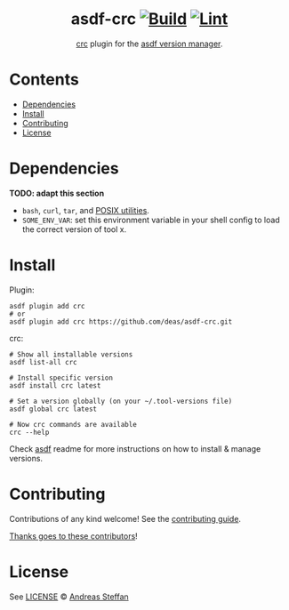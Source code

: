 <div align="center">

# asdf-crc [![Build](https://github.com/deas/asdf-crc/actions/workflows/build.yml/badge.svg)](https://github.com/deas/asdf-crc/actions/workflows/build.yml) [![Lint](https://github.com/deas/asdf-crc/actions/workflows/lint.yml/badge.svg)](https://github.com/deas/asdf-crc/actions/workflows/lint.yml)

[crc](https://github.com/crc-org/crc) plugin for the [asdf version manager](https://asdf-vm.com).

</div>

# Contents

- [Dependencies](#dependencies)
- [Install](#install)
- [Contributing](#contributing)
- [License](#license)

# Dependencies

**TODO: adapt this section**

- `bash`, `curl`, `tar`, and [POSIX utilities](https://pubs.opengroup.org/onlinepubs/9699919799/idx/utilities.html).
- `SOME_ENV_VAR`: set this environment variable in your shell config to load the correct version of tool x.

# Install

Plugin:

```shell
asdf plugin add crc
# or
asdf plugin add crc https://github.com/deas/asdf-crc.git
```

crc:

```shell
# Show all installable versions
asdf list-all crc

# Install specific version
asdf install crc latest

# Set a version globally (on your ~/.tool-versions file)
asdf global crc latest

# Now crc commands are available
crc --help
```

Check [asdf](https://github.com/asdf-vm/asdf) readme for more instructions on how to
install & manage versions.

# Contributing

Contributions of any kind welcome! See the [contributing guide](contributing.md).

[Thanks goes to these contributors](https://github.com/deas/asdf-crc/graphs/contributors)!

# License

See [LICENSE](LICENSE) © [Andreas Steffan](https://github.com/deas/)
